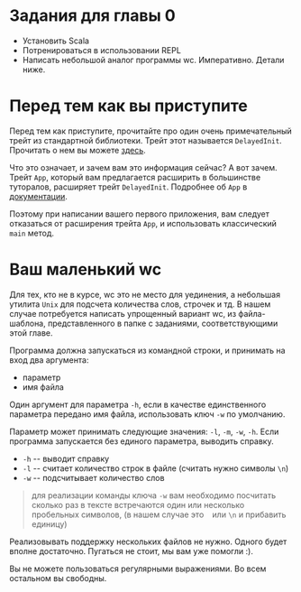 Задания для главы 0
===================

  - Установить Scala
  - Потренироваться в использовании REPL
  - Написать небольшой аналог программы wc. Императивно. Детали ниже.


Перед тем как вы приступите
===========================
Перед тем как приступите, прочитайте про один очень примечательный
трейт из стандартной библиотеки. Трейт этот называется `DelayedInit`.
Прочитать о нем вы можете [здесь][delayed-init].

Что это означает, и зачем вам это информация сейчас? А вот зачем.
Трейт `App`, который вам предлагается расширить в большинстве туторалов,
расширяет трейт `DelayedInit`. Подробнее об `App` в
[документации][app-doc].

Поэтому при написании вашего первого приложения, вам следует отказаться
от расширения трейта `App`, и использовать классический `main` метод.


Ваш маленький wc
================
Для тех, кто не в курсе, wc это не место для уединения, а небольшая
утилита `Unix` для подсчета количества слов, строчек и тд.
В нашем случае потребуется написать упрощенный вариант wc, из файла-
шаблона, представленного в папке с заданиями, соответствующими этой
главе.

Программа должна запускаться из командной строки, и принимать на вход
два аргумента:

 - параметр
 - имя файла

Один аргумент для параметра `-h`, если в качестве единственного
параметра передано имя файла, использовать ключ `-w` по умолчанию.

Параметр может принимать следующие значения: `-l`, `-m`, `-w`, `-h`.
Если программа запускается без единого параметра, выводить справку.

 * `-h` -- выводит справку
 * `-l` -- считает количество строк в файле (считать нужно символы `\n`)
 * `-w` -- подсчитывает количество слов

> для реализации команды ключа `-w` вам необходимо посчитать сколько
раз в тексте встречаются один или несколько пробельных символов, (в
нашем случае это ` ` или `\n` и прибавить единицу)

Реализовывать поддержку нескольких файлов не нужно. Одного будет вполне
достаточно. Пугаться не стоит, мы вам уже помогли :).

Вы не можете пользоваться регулярными выражениями. Во всем остальном
вы свободны.

[app-doc]: http://www.scala-lang.org/api/current/scala/App.html
[delayed-init]: http://www.scala-lang.org/api/current/scala/DelayedInit.html

